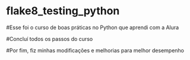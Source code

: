 # flake8_testing_python

#Esse foi o curso de boas práticas no Python que aprendi com a Alura

#Concluí todos os passos do curso

#Por fim, fiz minhas modificações e melhorias para melhor desempenho
